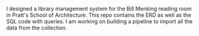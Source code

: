 I designed a library management system for the Bill Menking reading room in Pratt's School of Architecture. 
This repo contains the ERD as well as the SQL code with queries. 
I am working on building a pipeline to import all the data from the collection. 
